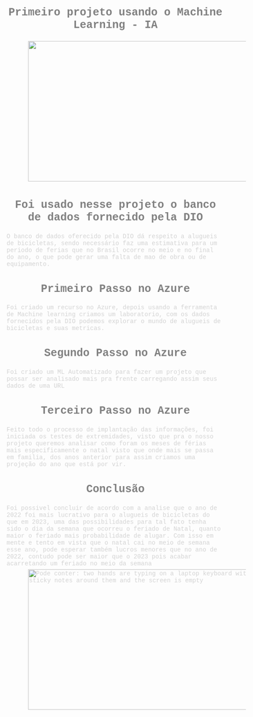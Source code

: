 # <h1>Primeiro projeto usando o Machine Learning - IA </h1>

<img decoding="async" fetchpriority="high" width="530" height="324" src="https://cest.tech/wp-content/uploads/2020/10/moving-colud_orig.gif" class="attachment-large size-large" alt="">

## <h2>Foi usado nesse projeto o banco de dados fornecido pela DIO</h2> 

 <p> O banco de dados oferecido pela DIO dá respeito a alugueis de bicicletas, sendo necessário faz uma estimativa para um periodo de ferias que no Brasil ocorre no meio e no final do ano, o que pode gerar uma falta de mao de obra ou de equipamento.

## <h2>Primeiro Passo no Azure</h2>
<p> Foi criado um recurso no Azure, depois usando a ferramenta de Machine learning criamos um laboratorio, com os dados fornecidos pela DIO podemos explorar o mundo de alugueis de bicicletas e suas metricas. 


## <h2>Segundo Passo no Azure</h2>
<p>Foi criado um ML Automatizado para fazer um projeto que possar ser analisado mais pra frente carregando assim seus dados de uma URL

## <h2>Terceiro Passo no Azure</h2>
<p> Feito todo o processo de implantação das informações, foi iniciada os testes de extremidades, visto que pra o nosso projeto queremos analisar como foram os meses de férias mais especificamente o natal visto que onde mais se passa em familia, dos anos anterior para assim criamos uma projeção do ano que está por vir.


## <h2>Conclusão</h2>
<p> Foi possivel concluir de acordo com a analise que o ano de 2022 foi mais lucrativo para o alugueis de bicicletas do que em 2023, uma das possibilidades para tal fato tenha sido o dia da semana que ocorreu o feriado de Natal, quanto maior o feriado mais probabilidade de alugar. Com isso em mente e tento em vista que o natal cai no meio de semana esse ano, pode esperar também lucros menores que no ano de 2022, contudo pode ser maior que o 2023 pois acabar acarretando um feriado no meio da semana


<img decoding="async" fetchpriority="high" width="530" height="324" alt="Pode conter: two hands are typing on a laptop keyboard with yellow sticky notes around them and the screen is empty" class="hCL kVc L4E MIw"  src="https://i.pinimg.com/originals/15/bc/1a/15bc1a87577971e7b031a7d7c7140af6.gif">   


<style>
h1,h2{
    color: Gray;
    text-align: center; 
    font-size: 25px;
    font-family: Courier New; 
}

p{
    color: LightGray;
    font-family:Courier;
}

img{
    margin-left: 50px;
    width: 600px;
    padding-top: 5px;
    padding-bottom: 5px;

}
</style>









